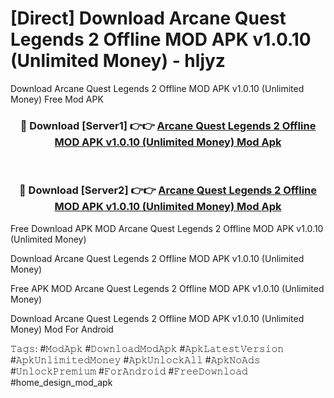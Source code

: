 # [Direct] Download Arcane Quest Legends 2 Offline MOD APK v1.0.10 (Unlimited Money) - hljyz
Download Arcane Quest Legends 2 Offline MOD APK v1.0.10 (Unlimited Money) Free Mod APK

<div align="center">
<h3>🔴 Download [Server1] 👉👉 <a href="https://apk-comot.site?title=Arcane_Quest_Legends_2_Offline_MOD_APK_v1.0.10_(Unlimited_Money)">Arcane Quest Legends 2 Offline MOD APK v1.0.10 (Unlimited Money) Mod Apk</a></h3><br>

<h3>🔴 Download [Server2] 👉👉 <a href="https://apk-comot.site?title=Arcane_Quest_Legends_2_Offline_MOD_APK_v1.0.10_(Unlimited_Money)">Arcane Quest Legends 2 Offline MOD APK v1.0.10 (Unlimited Money) Mod Apk</a></h3>
</div>


Free Download APK MOD Arcane Quest Legends 2 Offline MOD APK v1.0.10 (Unlimited Money)

Download Arcane Quest Legends 2 Offline MOD APK v1.0.10 (Unlimited Money) 

Free APK MOD Arcane Quest Legends 2 Offline MOD APK v1.0.10 (Unlimited Money) 

Download Arcane Quest Legends 2 Offline MOD APK v1.0.10 (Unlimited Money) Mod For Android

𝚃𝚊𝚐𝚜: #𝙼𝚘𝚍𝙰𝚙𝚔 #𝙳𝚘𝚠𝚗𝚕𝚘𝚊𝚍𝙼𝚘𝚍𝙰𝚙𝚔 #𝙰𝚙𝚔𝙻𝚊𝚝𝚎𝚜𝚝𝚅𝚎𝚛𝚜𝚒𝚘𝚗 #𝙰𝚙𝚔𝚄𝚗𝚕𝚒𝚖𝚒𝚝𝚎𝚍𝙼𝚘𝚗𝚎𝚢 #𝙰𝚙𝚔𝚄𝚗𝚕𝚘𝚌𝚔𝙰𝚕𝚕 #𝙰𝚙𝚔𝙽𝚘𝙰𝚍𝚜 #𝚄𝚗𝚕𝚘𝚌𝚔𝙿𝚛𝚎𝚖𝚒𝚞𝚖 #𝙵𝚘𝚛𝙰𝚗𝚍𝚛𝚘𝚒𝚍 #𝙵𝚛𝚎𝚎𝙳𝚘𝚠𝚗𝚕𝚘𝚊𝚍 #home_design_mod_apk